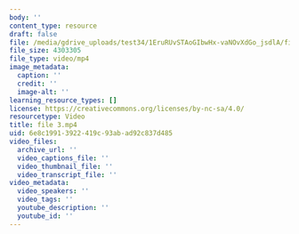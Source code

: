 ```yaml
---
body: ''
content_type: resource
draft: false
file: /media/gdrive_uploads/test34/1EruRUvSTAoGIbwHx-vaNOvXdGo_jsdlA/file-3.mp4
file_size: 4303305
file_type: video/mp4
image_metadata:
  caption: ''
  credit: ''
  image-alt: ''
learning_resource_types: []
license: https://creativecommons.org/licenses/by-nc-sa/4.0/
resourcetype: Video
title: file 3.mp4
uid: 6e8c1991-3922-419c-93ab-ad92c837d485
video_files:
  archive_url: ''
  video_captions_file: ''
  video_thumbnail_file: ''
  video_transcript_file: ''
video_metadata:
  video_speakers: ''
  video_tags: ''
  youtube_description: ''
  youtube_id: ''
---
```


